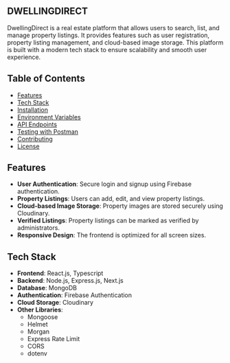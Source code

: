 ## DWELLINGDIRECT

DwellingDirect is a real estate platform that allows users to search, list, and manage property listings. It provides features such as user registration, property listing management, and cloud-based image storage. This platform is built with a modern tech stack to ensure scalability and smooth user experience.

## Table of Contents

- [Features](#features)
- [Tech Stack](#tech-stack)
- [Installation](#installation)
- [Environment Variables](#environment-variables)
- [API Endpoints](#api-endpoints)
- [Testing with Postman](#testing-with-postman)
- [Contributing](#contributing)
- [License](#license)

## Features

- **User Authentication**: Secure login and signup using Firebase authentication.
- **Property Listings**: Users can add, edit, and view property listings.
- **Cloud-based Image Storage**: Property images are stored securely using Cloudinary.
- **Verified Listings**: Property listings can be marked as verified by administrators.
- **Responsive Design**: The frontend is optimized for all screen sizes.

## Tech Stack

- **Frontend**: React.js, Typescript
- **Backend**: Node.js, Express.js, Next.js
- **Database**: MongoDB
- **Authentication**: Firebase Authentication
- **Cloud Storage**: Cloudinary
- **Other Libraries**:
  - Mongoose
  - Helmet
  - Morgan
  - Express Rate Limit
  - CORS
  - dotenv




